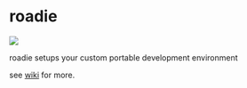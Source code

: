roadie
======

![][logo]

roadie setups your custom portable development environment

see [wiki] for more.

[logo]: https://raw.githubusercontent.com/duckspot/roadie/master/src/main/resources/com/duckspot/roadie/swing/roadie-duck.png
[wiki]: ../../wiki
